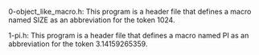 0-object_like_macro.h: This program is a header file that defines a macro named SIZE as an abbreviation for the token 1024.

1-pi.h: This program is a header file that defines a macro named PI as an abbreviation for the token 3.14159265359.
